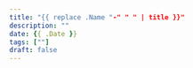 ```yaml
---
title: "{{ replace .Name "-" " " | title }}"
description: ""
date: {{ .Date }}
tags: [""]
draft: false
---
```

